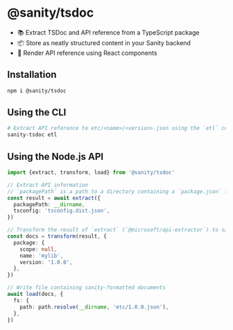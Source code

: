 # @sanity/tsdoc

- 📚 Extract TSDoc and API reference from a TypeScript package
- 📦 Store as neatly structured content in your Sanity backend
- 💅 Render API reference using React components

## Installation

```sh
npm i @sanity/tsdoc
```

## Using the CLI

```sh
# Extract API reference to etc/<name>/<version>.json using the `etl` command
sanity-tsdoc etl
```

## Using the Node.js API

```ts
import {extract, transform, load} from '@sanity/tsdoc'

// Extract API information
// `packagePath` is a path to a directory containing a `package.json` file
const result = await extract({
  packagePath: __dirname,
  tsconfig: 'tsconfig.dist.json',
})

// Transform the result of `extract` (`@microsoft/api-extractor`) to sanity-formatted documents
const docs = transform(result, {
  package: {
    scope: null,
    name: 'mylib',
    version: '1.0.0',
  },
})

// Write file containing sanity-formatted documents
await load(docs, {
  fs: {
    path: path.resolve(__dirname, 'etc/1.0.0.json'),
  },
})
```
